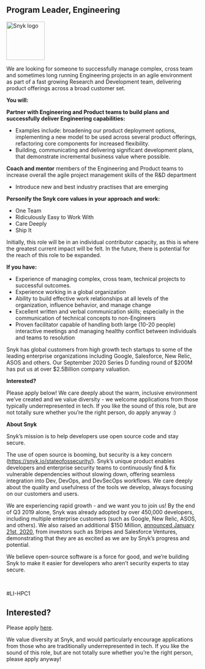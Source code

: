 Program Leader, Engineering 
---

<img src="https://res.cloudinary.com/snyk/image/upload/v1537345894/press-kit/brand/logo-black.png" width="100" alt="Snyk logo" />

<p><span style="font-weight: 400;">We are looking for someone to successfully manage complex, cross team and sometimes long running Engineering projects in an agile environment as part of a fast growing Research and Development team, delivering product offerings across a broad customer set. </span></p>
<p><strong>You will:</strong></p>
<p><strong>Partner with Engineering and Product teams to build plans and successfully deliver Engineering capabilities:</strong></p>
<ul>
<li style="font-weight: 400;"><span style="font-weight: 400;">Examples include: broadening our product deployment options, implementing a new model to be used across several product offerings, refactoring core components for increased flexibility.</span></li>
<li style="font-weight: 400;"><span style="font-weight: 400;">Building, communicating and delivering significant development plans, that demonstrate incremental business value where possible.</span></li>
</ul>
<p><strong>Coach and mentor</strong><span style="font-weight: 400;"> members of the Engineering and Product teams to increase overall the agile project management skills of the R&amp;D department</span></p>
<ul>
<li style="font-weight: 400;"><span style="font-weight: 400;">Introduce new and best industry practises that are emerging</span></li>
</ul>
<p><strong>Personify the Snyk core values in your approach and work:</strong></p>
<ul>
<li style="font-weight: 400;"><span style="font-weight: 400;">One Team</span></li>
<li style="font-weight: 400;"><span style="font-weight: 400;">Ridiculously Easy to Work With</span></li>
<li style="font-weight: 400;"><span style="font-weight: 400;">Care Deeply</span></li>
<li style="font-weight: 400;"><span style="font-weight: 400;">Ship It</span></li>
</ul>
<p><span style="font-weight: 400;">Initially, this role will be in an individual contributor capacity, as this is where the greatest current impact will be felt. In the future, there is potential for the reach of this role to be expanded.</span></p>
<p><strong>If you have:</strong></p>
<ul>
<li style="font-weight: 400;"><span style="font-weight: 400;">Experience of managing complex, cross team, technical projects to successful outcomes.</span></li>
<li style="font-weight: 400;"><span style="font-weight: 400;">Experience working in a global organization</span></li>
<li style="font-weight: 400;"><span style="font-weight: 400;">Ability to build effective work relationships at all levels of the organization, influence behavior, and manage change</span></li>
<li style="font-weight: 400;"><span style="font-weight: 400;">Excellent written and verbal communication skills; especially in the communication of technical concepts to non-Engineers</span></li>
<li style="font-weight: 400;"><span style="font-weight: 400;">Proven facilitator capable of handling both large (10-20 people) interactive meetings and managing healthy conflict between individuals and teams to resolution</span></li>
</ul>
<p><span style="font-weight: 400;">Snyk has global customers from high growth tech startups to some of the leading enterprise organizations including Google, Salesforce, New Relic, ASOS and others. Our September 2020 Series D funding round of $200M has put us at over $2.5Billion company valuation.</span></p>
<p><strong>Interested?</strong></p>
<p>Please apply below! We care deeply about the warm, inclusive environment we’ve created and we value diversity - we welcome applications from those typically underrepresented in tech. If you like the sound of this role, but are not totally sure whether you’re the right person, do apply anyway :)</p>
<p><strong>About Snyk</strong></p>
<p>Snyk’s mission is to help developers use open source code and stay secure.&nbsp;</p>
<p>The use of open source is booming, but security is a key concern (<a href="https://snyk.io/stateofossecurity/">https://snyk.io/stateofossecurity/</a>). Snyk’s unique product enables developers and enterprise security teams to continuously find &amp; fix vulnerable dependencies without slowing down, offering seamless integration into Dev, DevOps, and DevSecOps workflows. We care deeply about the quality and usefulness of the tools we develop, always focusing on our customers and users.&nbsp;</p>
<p>We are experiencing rapid growth - and we want you to join us! By the end of Q3 2019 alone, Snyk was already adopted by over 450,000 developers, including multiple enterprise customers (such as Google, New Relic, ASOS, and others). We also raised an additional $150 Million,&nbsp;<a href="https://snyk.io/blog/snyk-closes-150m/">announced January 21st, 2020</a>, from investors such as Stripes and Salesforce Ventures, demonstrating that they are as excited as we are by Snyk’s progress and potential.</p>
<p>We believe open-source software is a force for good, and we’re building Snyk to make it easier for developers who aren’t security experts to stay secure.</p>
<p>&nbsp;</p>
<p><span style="font-weight: 400;">#LI-HPC1</span></p>

Interested?
---

Please apply [here](https://boards.greenhouse.io/snyk/jobs/5086040002#app).

We value diversity at Snyk, and would particularly encourage applications from those who are traditionally underrepresented in tech.
If you like the sound of this role, but are not totally sure whether you’re the right person, please apply anyway!
